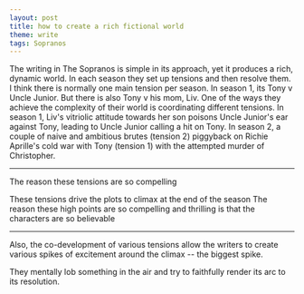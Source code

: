 ```yaml
---
layout: post
title: how to create a rich fictional world
theme: write
tags: Sopranos
---
```


The writing in The Sopranos is simple in its approach, yet it produces a rich, dynamic world.
In each season they set up tensions and then resolve them.
I think there is normally one main tension per season.
In season 1, its Tony v Uncle Junior.
But there is also Tony v his mom, Liv.
One of the ways they achieve the complexity of their world is coordinating different tensions.
In season 1, Liv's vitriolic attitude towards her son poisons Uncle Junior's ear against Tony, leading to Uncle Junior calling a hit on Tony.
In season 2, a couple of naive and ambitious brutes (tension 2) piggyback on Richie Aprille's cold war with Tony (tension 1) with the attempted murder of Christopher.

---

The reason these tensions are so compelling

These tensions drive the plots to climax at the end of the season
The reason these high points are so compelling and thrilling is that the characters are so believable

---

Also, the co-development of various tensions allow the writers to create various spikes of excitement around the climax -- the biggest spike.

They mentally lob something in the air and try to faithfully render its arc to its resolution.